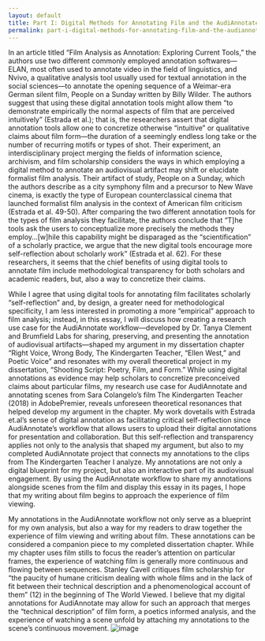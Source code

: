 ```yaml
---
layout: default
title: Part I: Digital Methods for Annotating Film and the AudiAnnotate Workflow
permalink: part-i-digital-methods-for-annotating-film-and-the-audiannotate-workflow
---
```

<!-- Add an essay or interpretive material below this line,
using HTML or markdown.  Do not modify this file above this line -->
In an article titled “Film Analysis as Annotation: Exploring Current Tools,” the authors use two different commonly employed annotation softwares—ELAN, most often used to annotate video in the field of linguistics, and Nvivo, a qualitative analysis tool usually used for textual annotation in the social sciences—to annotate the opening sequence of a Weimar-era German silent film, People on a Sunday written by Billy Wilder. The authors suggest that using these digital annotation tools might allow them “to demonstrate empirically the normal aspects of film that are perceived intuitively” (Estrada et al.); that is, the researchers assert that digital annotation tools allow one to concretize otherwise “intuitive” or qualitative claims about film form—the duration of a seemingly endless long take or the number of recurring motifs or types of shot. Their experiment, an interdisciplinary project merging the fields of information science, archivism, and film scholarship considers the ways in which employing a digital method to annotate an audiovisual artifact may shift or elucidate formalist film analysis. Their artifact of study, People on a Sunday, which the authors describe as a city symphony film and a precursor to New Wave cinema, is exactly the type of European counterclassical cinema that launched formalist film analysis in the context of American film criticism (Estrada et al. 49-50). After comparing the two different annotation tools for the types of film analysis they facilitate, the authors conclude that “T]he tools ask the users to conceptualize more precisely the methods they employ…[w]hile this capability might be disparaged as the “scientification” of a scholarly practice, we argue that the new digital tools encourage more self-reflection about scholarly work” (Estrada et al. 62). For these researchers, it seems that the chief benefits of using digital tools to annotate film include methodological transparency for both scholars and academic readers, but, also a way to concretize their claims.

While I agree that using digital tools for annotating film facilitates scholarly “self-reflection” and, by design, a greater need for methodological specificity, I am less interested in promoting a more “empirical” approach to film analysis; instead, in this essay, I will discuss how creating a research use case for the AudiAnnotate workflow—developed by Dr. Tanya Clement and Brumfield Labs for sharing, preserving, and presenting the annotation of audiovisual artifacts—shaped my argument in my dissertation chapter “Right Voice, Wrong Body, The Kindergarten Teacher, “Ellen West,” and Poetic Voice” and resonates with my overall theoretical project in my dissertation, “Shooting Script: Poetry, Film, and Form.” While using digital annotations as evidence may help scholars to concretize preconceived claims about particular films, my research use case for AudiAnnotate and annotating scenes from Sara Colangelo’s film The Kindergarten Teacher (2018) in AdobePremier, reveals unforeseen theoretical resonances that helped develop my argument in the chapter. My work dovetails with Estrada et.al’s sense of digital annotation as facilitating critical self-reflection since AudiAnnotate’s workflow that allows users to upload their digital annotations for presentation and collaboration. But this self-reflection and transparency applies not only to the analysis that shaped my argument, but also to my completed AudiAnnotate project that connects my annotations to the clips from The Kindergarten Teacher I analyze. My annotations are not only a digital blueprint for my project, but also an interactive part of its audiovisual engagement. By using the AudiAnnotate workflow to share my annotations alongside scenes from the film and display this essay in its pages, I hope that my writing about film begins to approach the experience of film viewing. 

My annotations in the AudiAnnotate workflow not only serve as a blueprint for my own analysis, but also a way for my readers to draw together the experience of film viewing and writing about film. These annotations can be considered a companion piece to my completed dissertation chapter. While my chapter uses film stills to focus the reader’s attention on particular frames, the experience of watching film is generally more continuous and flowing between sequences. Stanley Cavell critiques film scholarship for “the paucity of humane criticism dealing with whole films and in the lack of fit between their technical description and a phenomenological account of them” (12) in the beginning of The World Viewed. I believe that my digital annotations for AudiAnnotate may allow for such an approach that merges the “technical description” of film form, a poetics informed analysis, and the experience of watching a scene unfold by attaching my annotations to the scene’s continuous movement. 
![image](https://user-images.githubusercontent.com/70542175/117696832-6057cc00-b187-11eb-95d6-35e9222779ad.png)
